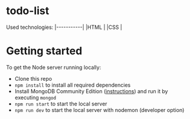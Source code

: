 # todo-list
 Used technologies:
|-----------|
|HTML       |
|CSS        |
# Getting started

To get the Node server running locally:

- Clone this repo
- `npm install` to install all required dependencies
- Install MongoDB Community Edition ([instructions](https://docs.mongodb.com/manual/installation/#tutorials)) and run it by executing `mongod`
- `npm run start` to start the local server
- `npm run dev` to start the local server with nodemon (developer option) 
